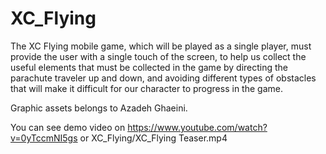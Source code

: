 # XC_Flying

The XC Flying mobile game, which will be played as a single player, must provide the user with a single touch of the screen, to help us collect the useful elements that must be collected in the game by directing the parachute traveler up and down, and avoiding different types of obstacles that will make it difficult for our character to progress in the game.

Graphic assets belongs to Azadeh Ghaeini.

You can see demo video on https://www.youtube.com/watch?v=0yTccmNI5gs
or XC_Flying/XC_Flying Teaser.mp4
